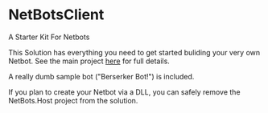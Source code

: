 NetBotsClient
=============

A Starter Kit For Netbots

This Solution has everything you need to get started buliding your very own Netbot. See the main project [here](https://github.com/Pabreetzio/BotWars) for full details.

A really dumb sample bot ("Berserker Bot!") is included.  

If you plan to create your Netbot via a DLL, you can safely remove the NetBots.Host project from the solution.
